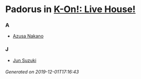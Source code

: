 # Padorus in [K-On!: Live House!](https://myanimelist.net/anime/6862/K-On__Live_House)

### A
* [Azusa Nakano](https://github.com/shadow578/Project-Padoru/blob/master/table-of-contents/characters/AzusaNakano.md)

### J
* [Jun Suzuki](https://github.com/shadow578/Project-Padoru/blob/master/table-of-contents/characters/JunSuzuki.md)

###### Generated on 2019-12-01T17:16:43
